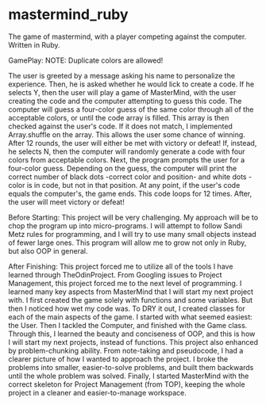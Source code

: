 # mastermind_ruby
The game of mastermind, with a player competing against the computer. Written in Ruby.

GamePlay:
  NOTE: Duplicate colors are allowed!

  The user is greeted by a message asking his name to personalize the experience. Then, he is asked whether he would lick to create a code. 
  If he selects Y, then the user will play a game of MasterMind, with the user creating the code and the computer attempting to guess this code. The computer will guess a four-color guess of the same color through all of the acceptable colors, or until the code array is filled. This array is then checked against the user's code. If it does not match, I implemented Array.shuffle on the array. This allows the user some chance of winning. After 12 rounds, the user will either be met with victory or defeat!
  If, instead, he selects N, then the computer will randomly generate a code with four colors from acceptable colors. Next, the program prompts the user for a four-color guess. Depending on the guess, the computer will print the correct number of black dots -correct color and position- and white dots -color is in code, but not in that position. At any point, if the user's code equals the computer's, the game ends. This code loops for 12 times. After, the user will meet victory or defeat! 


Before Starting:
  This project will be very challenging. My approach will be to chop the program up into micro-programs. I will attempt to follow Sandi Metz rules for programming, and I will try to use many small objects instead of fewer large ones. This program will allow me to grow not only in Ruby, but also OOP in general.


After Finishing:
  This project forced me to utilize all of the tools I have learned through TheOdinProject. From Googling issues to Project Management, this project forced me to the next level of programming. I learned many key aspects from MasterMind that I will start my next project with. I first created the game solely with functions and some variables. But then I noticed how wet my code was. To DRY it out, I created classes for each of the main aspects of the game. I started with what seemed easiest: the User. Then I tackled the Computer, and finished with the Game class. Through this, I learned the beauty and conciseness of OOP, and this is how I will start my next projects, instead of functions. This project also enhanced by problem-chunking ability. From note-taking and pseudocode, I had a clearer picture of how I wanted to approach the project. I broke the problems into smaller, easier-to-solve problems, and built them backwards until the whole problem was solved. Finally, I started MasterMind with the correct skeleton for Project Management (from TOP), keeping the whole project in a cleaner and easier-to-manage workspace.